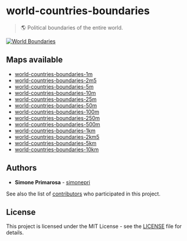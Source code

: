 # world-countries-boundaries
> 🌎 Political boundaries of the entire world.

[![World Boundaries](https://user-images.githubusercontent.com/3505087/30029694-87f7f35a-918a-11e7-9eb1-12ac1ce1d76b.png)](http://geojson.io/#data=data:text/x-url,https://raw.githubusercontent.com/busrapidohq/world-countries-boundaries/master/geojson/10km/world.geo.json)

## Maps available
* [world-countries-boundaries-1m](geojson/1m)
* [world-countries-boundaries-2m5](geojson/2m5)
* [world-countries-boundaries-5m](geojson/5m)
* [world-countries-boundaries-10m](geojson/10m)
* [world-countries-boundaries-25m](geojson/25m)
* [world-countries-boundaries-50m](geojson/50m)
* [world-countries-boundaries-100m](geojson/100m)
* [world-countries-boundaries-250m](geojson/250m)
* [world-countries-boundaries-500m](geojson/500m)
* [world-countries-boundaries-1km](geojson/1km)
* [world-countries-boundaries-2km5](geojson/2km5)
* [world-countries-boundaries-5km](geojson/km)
* [world-countries-boundaries-10km](geojson/10km)

## Authors
* **Simone Primarosa** - [simonepri](https://github.com/simonepri)

See also the list of [contributors](https://github.com/busrapidohq/world-countries-boundaries/contributors) who participated in this project.

## License
This project is licensed under the MIT License - see the [LICENSE](LICENSE) file for details.
